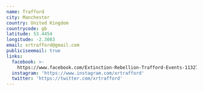 ```yaml
---
name: Trafford
city: Manchester
country: United Kingdom
countrycode: gb
latitude: 53.4454
longitude: -2.3083
email: xrtrafford@gmail.com
publiciseemail: true
links:
  facebook: >-
    https://www.facebook.com/Extinction-Rebellion-Trafford-Events-113276260028499
  instagram: 'https://www.instagram.com/xrtrafford'
  twitter: 'https://twitter.com/xrtrafford'
---
```



